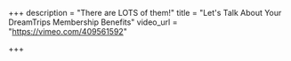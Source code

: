 +++
description = "There are LOTS of them!"
title = "Let's Talk About Your DreamTrips Membership Benefits"
video_url = "https://vimeo.com/409561592"

+++
